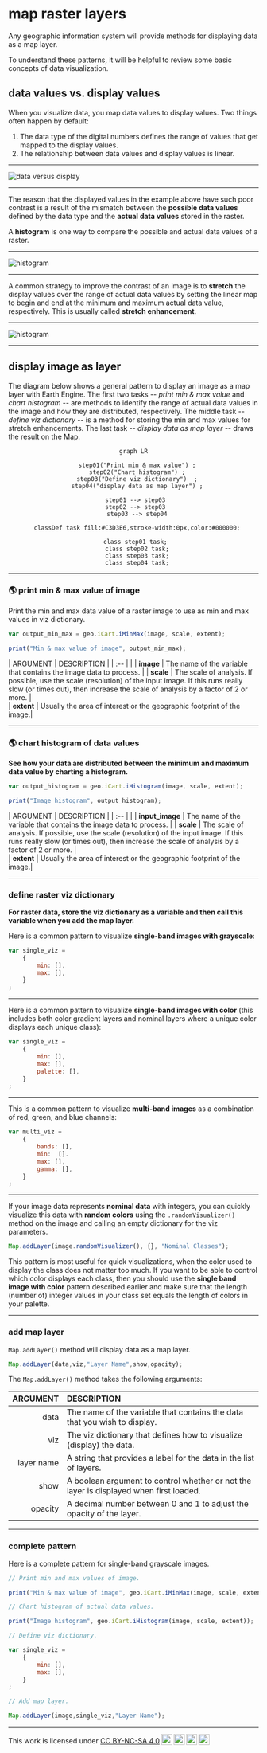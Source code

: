 # __map raster layers__  

Any geographic information system will provide methods for displaying data as a map layer.  

To understand these patterns, it will be helpful to review some basic concepts of data visualization.  

## __data values vs. display values__  

When you visualize data, you map data values to display values. Two things often happen by default:  

1. The data type of the digital numbers defines the range of values that get mapped to the display values.
2. The relationship between data values and display values is linear.  

---  

![data versus display](http://geography.middlebury.edu/howarth/ee_edu/eePatterns/displayLayers/data-values-and-display-values.png)

---  

The reason that the displayed values in the example above have such poor contrast is a result of the mismatch between the __possible data values__ defined by the data type and the __actual data values__ stored in the raster.  

A __histogram__ is one way to compare the possible and actual data values of a raster. 

---  

![histogram](http://geography.middlebury.edu/howarth/ee_edu/eePatterns/displayLayers/histogram.png)

---  

A common strategy to improve the contrast of an image is to __stretch__ the display values over the range of actual data values by setting the linear map to begin and end at the minimum and maximum actual data value, respectively. This is usually called __stretch enhancement__.   

---  

![histogram](http://geography.middlebury.edu/howarth/ee_edu/eePatterns/displayLayers/stretch-enhancement.png)

---  

## __display image as layer__  

The diagram below shows a general pattern to display an image as a map layer with Earth Engine. The first two tasks -- _print min & max value_ and _chart histogram_ -- are methods to identify the range of actual data values in the image and how they are distributed, respectively. The middle task -- _define viz dictionary_ -- is a method for storing the min and max values for stretch enhancements. The last task -- _display data as map layer_ -- draws the result on the Map.  

<center>

``` mermaid
graph LR

  step01("Print min & max value") ;
  step02("Chart histogram") ;
  step03("Define viz dictionary")  ;
  step04("display data as map layer") ;

  step01 --> step03 
  step02 --> step03 
  step03 --> step04

  classDef task fill:#C3D3E6,stroke-width:0px,color:#000000;
  
  class step01 task; 
  class step02 task;
  class step03 task;
  class step04 task;

```

</center>

---  

### __:earth_americas: print min & max value of image__  

Print the min and max data value of a raster image to use as min and max values in viz dictionary.   

```js
var output_min_max = geo.iCart.iMinMax(image, scale, extent);

print("Min & max value of image", output_min_max);

```

| ARGUMENT              | DESCRIPTION               |
| :--                   |                           |
| __image__           | The name of the variable that contains the image data to process. |
| __scale__                 | The scale of analysis. If possible, use the scale (resolution) of the input image. If this runs really slow (or times out), then increase the scale of analysis by a factor of 2 or more. |  
| __extent__                | Usually the area of interest or the geographic footprint of the image.|  


---

### __:earth_americas: chart histogram of data values__  

__See how your data are distributed between the minimum and maximum data value by charting a histogram.__

```js
var output_histogram = geo.iCart.iHistogram(image, scale, extent);

print("Image histogram", output_histogram);
```


| ARGUMENT              | DESCRIPTION               |
| :--                   |                           |
| __input_image__           | The name of the variable that contains the image data to process. |
| __scale__                 | The scale of analysis. If possible, use the scale (resolution) of the input image. If this runs really slow (or times out), then increase the scale of analysis by a factor of 2 or more. |  
| __extent__                | Usually the area of interest or the geographic footprint of the image.|  

---  

### __define raster viz dictionary__  

__For raster data, store the viz dictionary as a variable and then call this variable when you add the map layer.__   

Here is a common pattern to visualize __single-band images with grayscale__:

```js
var single_viz = 
    {
        min: [],        
        max: [],        
    }
;
```

---  

Here is a common pattern to visualize __single-band images with color__ (this includes both color gradient layers and nominal layers where a unique color displays each unique class):

```js
var single_viz = 
    {
        min: [],        
        max: [],        
        palette: [],    
    }
;
```

---  

This is a common pattern to visualize __multi-band images__ as a combination of red, green, and blue channels:

```js
var multi_viz = 
    {
        bands: [],      
        min:  [].      
        max: [],        
        gamma: [],      
    }
;
```

---   

If your image data represents __nominal data__ with integers, you can quickly visualize this data with __random colors__ using the ```.randomVisualizer()``` method on the image and calling an empty dictionary for the viz parameters.    

```js
Map.addLayer(image.randomVisualizer(), {}, "Nominal Classes");
```

This pattern is most useful for quick visualizations, when the color used to display the class does not matter too much. If you want to be able to control which color displays each class, then you should use the __single band image with color__ pattern described earlier and make sure that the length (number of) integer values in your class set equals the length of colors in your palette.   

---  

### __add map layer__       

``` Map.addLayer() ``` method will display data as a map layer.    

```js
Map.addLayer(data,viz,"Layer Name",show,opacity);
```

The ```Map.addLayer()``` method takes the following arguments: 

| ARGUMENT      | DESCRIPTION   |
| --:           | :--           |
| data          | The name of the variable that contains the data that you wish to display.  |
| viz           | The viz dictionary that defines how to visualize (display) the data.   | 
| layer name    | A string that provides a label for the data in the list of layers.    |
| show          | A boolean argument to control whether or not the layer is displayed when first loaded. |
| opacity       | A decimal number between 0 and 1 to adjust the opacity of the layer.                  |

---

### __complete pattern__  

Here is a complete pattern for single-band grayscale images.

```js
// Print min and max values of image. 

print("Min & max value of image", geo.iCart.iMinMax(image, scale, extent));

// Chart histogram of actual data values.

print("Image histogram", geo.iCart.iHistogram(image, scale, extent));

// Define viz dictionary. 

var single_viz = 
    {
        min: [],        
        max: [],        
    }
;

// Add map layer. 

Map.addLayer(image,single_viz,"Layer Name");
```

---  

<p xmlns:cc="http://creativecommons.org/ns#" >This work is licensed under <a href="https://creativecommons.org/licenses/by-nc-sa/4.0/?ref=chooser-v1" target="_blank" rel="license noopener noreferrer" style="display:inline-block;">CC BY-NC-SA 4.0<img style="height:22px!important;margin-left:3px;vertical-align:text-bottom;" src="https://mirrors.creativecommons.org/presskit/icons/cc.svg?ref=chooser-v1" alt=""><img style="height:22px!important;margin-left:3px;vertical-align:text-bottom;" src="https://mirrors.creativecommons.org/presskit/icons/by.svg?ref=chooser-v1" alt=""><img style="height:22px!important;margin-left:3px;vertical-align:text-bottom;" src="https://mirrors.creativecommons.org/presskit/icons/nc.svg?ref=chooser-v1" alt=""><img style="height:22px!important;margin-left:3px;vertical-align:text-bottom;" src="https://mirrors.creativecommons.org/presskit/icons/sa.svg?ref=chooser-v1" alt=""></a></p>